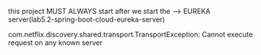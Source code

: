 this project MUST ALWAYS start after we start the --> EUREKA server(lab5.2-spring-boot-cloud-eureka-server)

com.netflix.discovery.shared.transport.TransportException: Cannot execute request on any known server